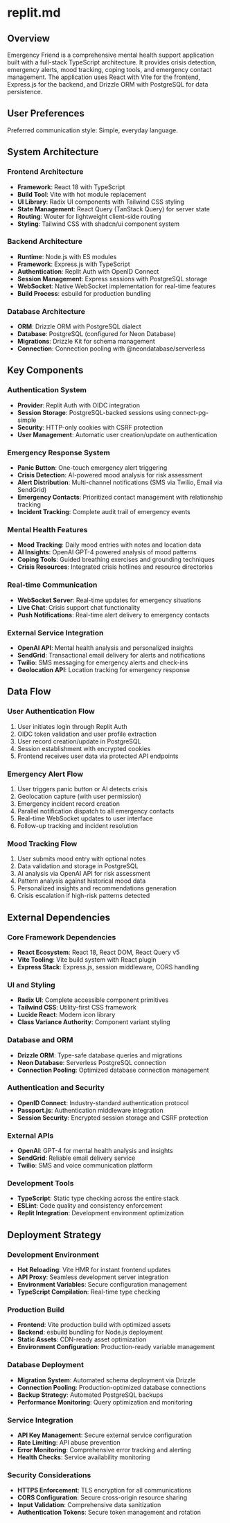 # replit.md

## Overview

Emergency Friend is a comprehensive mental health support application built with a full-stack TypeScript architecture. It provides crisis detection, emergency alerts, mood tracking, coping tools, and emergency contact management. The application uses React with Vite for the frontend, Express.js for the backend, and Drizzle ORM with PostgreSQL for data persistence.

## User Preferences

Preferred communication style: Simple, everyday language.

## System Architecture

### Frontend Architecture
- **Framework**: React 18 with TypeScript
- **Build Tool**: Vite with hot module replacement
- **UI Library**: Radix UI components with Tailwind CSS styling
- **State Management**: React Query (TanStack Query) for server state
- **Routing**: Wouter for lightweight client-side routing
- **Styling**: Tailwind CSS with shadcn/ui component system

### Backend Architecture
- **Runtime**: Node.js with ES modules
- **Framework**: Express.js with TypeScript
- **Authentication**: Replit Auth with OpenID Connect
- **Session Management**: Express sessions with PostgreSQL storage
- **WebSocket**: Native WebSocket implementation for real-time features
- **Build Process**: esbuild for production bundling

### Database Architecture
- **ORM**: Drizzle ORM with PostgreSQL dialect
- **Database**: PostgreSQL (configured for Neon Database)
- **Migrations**: Drizzle Kit for schema management
- **Connection**: Connection pooling with @neondatabase/serverless

## Key Components

### Authentication System
- **Provider**: Replit Auth with OIDC integration
- **Session Storage**: PostgreSQL-backed sessions using connect-pg-simple
- **Security**: HTTP-only cookies with CSRF protection
- **User Management**: Automatic user creation/update on authentication

### Emergency Response System
- **Panic Button**: One-touch emergency alert triggering
- **Crisis Detection**: AI-powered mood analysis for risk assessment
- **Alert Distribution**: Multi-channel notifications (SMS via Twilio, Email via SendGrid)
- **Emergency Contacts**: Prioritized contact management with relationship tracking
- **Incident Tracking**: Complete audit trail of emergency events

### Mental Health Features
- **Mood Tracking**: Daily mood entries with notes and location data
- **AI Insights**: OpenAI GPT-4 powered analysis of mood patterns
- **Coping Tools**: Guided breathing exercises and grounding techniques
- **Crisis Resources**: Integrated crisis hotlines and resource directories

### Real-time Communication
- **WebSocket Server**: Real-time updates for emergency situations
- **Live Chat**: Crisis support chat functionality
- **Push Notifications**: Real-time alert delivery to emergency contacts

### External Service Integration
- **OpenAI API**: Mental health analysis and personalized insights
- **SendGrid**: Transactional email delivery for alerts and notifications
- **Twilio**: SMS messaging for emergency alerts and check-ins
- **Geolocation API**: Location tracking for emergency response

## Data Flow

### User Authentication Flow
1. User initiates login through Replit Auth
2. OIDC token validation and user profile extraction
3. User record creation/update in PostgreSQL
4. Session establishment with encrypted cookies
5. Frontend receives user data via protected API endpoints

### Emergency Alert Flow
1. User triggers panic button or AI detects crisis
2. Geolocation capture (with user permission)
3. Emergency incident record creation
4. Parallel notification dispatch to all emergency contacts
5. Real-time WebSocket updates to user interface
6. Follow-up tracking and incident resolution

### Mood Tracking Flow
1. User submits mood entry with optional notes
2. Data validation and storage in PostgreSQL
3. AI analysis via OpenAI API for risk assessment
4. Pattern analysis against historical mood data
5. Personalized insights and recommendations generation
6. Crisis escalation if high-risk patterns detected

## External Dependencies

### Core Framework Dependencies
- **React Ecosystem**: React 18, React DOM, React Query v5
- **Vite Tooling**: Vite build system with React plugin
- **Express Stack**: Express.js, session middleware, CORS handling

### UI and Styling
- **Radix UI**: Complete accessible component primitives
- **Tailwind CSS**: Utility-first CSS framework
- **Lucide React**: Modern icon library
- **Class Variance Authority**: Component variant styling

### Database and ORM
- **Drizzle ORM**: Type-safe database queries and migrations
- **Neon Database**: Serverless PostgreSQL connection
- **Connection Pooling**: Optimized database connection management

### Authentication and Security
- **OpenID Connect**: Industry-standard authentication protocol
- **Passport.js**: Authentication middleware integration
- **Session Security**: Encrypted session storage and CSRF protection

### External APIs
- **OpenAI**: GPT-4 for mental health analysis and insights
- **SendGrid**: Reliable email delivery service
- **Twilio**: SMS and voice communication platform

### Development Tools
- **TypeScript**: Static type checking across the entire stack
- **ESLint**: Code quality and consistency enforcement
- **Replit Integration**: Development environment optimization

## Deployment Strategy

### Development Environment
- **Hot Reloading**: Vite HMR for instant frontend updates
- **API Proxy**: Seamless development server integration
- **Environment Variables**: Secure configuration management
- **TypeScript Compilation**: Real-time type checking

### Production Build
- **Frontend**: Vite production build with optimized assets
- **Backend**: esbuild bundling for Node.js deployment
- **Static Assets**: CDN-ready asset optimization
- **Environment Configuration**: Production-ready variable management

### Database Deployment
- **Migration System**: Automated schema deployment via Drizzle
- **Connection Pooling**: Production-optimized database connections
- **Backup Strategy**: Automated PostgreSQL backups
- **Performance Monitoring**: Query optimization and monitoring

### Service Integration
- **API Key Management**: Secure external service configuration
- **Rate Limiting**: API abuse prevention
- **Error Monitoring**: Comprehensive error tracking and alerting
- **Health Checks**: Service availability monitoring

### Security Considerations
- **HTTPS Enforcement**: TLS encryption for all communications
- **CORS Configuration**: Secure cross-origin resource sharing
- **Input Validation**: Comprehensive data sanitization
- **Authentication Tokens**: Secure token management and rotation